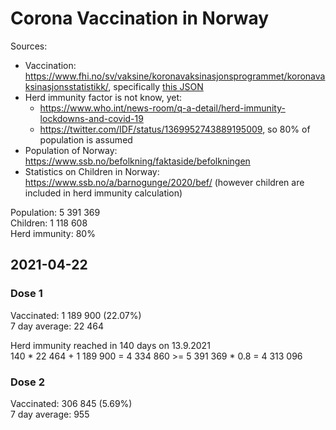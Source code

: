 # Corona Vaccination in Norway

Sources:

- Vaccination: <https://www.fhi.no/sv/vaksine/koronavaksinasjonsprogrammet/koronavaksinasjonsstatistikk/>, specifically [this JSON](https://www.fhi.no/api/chartdata/api/99119)
- Herd immunity factor is not know, yet:
  - <https://www.who.int/news-room/q-a-detail/herd-immunity-lockdowns-and-covid-19>
  - <https://twitter.com/IDF/status/1369952743889195009>, so 80% of population is assumed
- Population of Norway: <https://www.ssb.no/befolkning/faktaside/befolkningen>
- Statistics on Children in Norway: https://www.ssb.no/a/barnogunge/2020/bef/ (however children are included in herd immunity calculation)

Population: 5 391 369  
Children: 1 118 608  
Herd immunity: 80%  

## 2021-04-22

### Dose 1

Vaccinated: 1 189 900 (22.07%)  
7 day average: 22 464

Herd immunity reached in 140 days on 13.9.2021  
140 * 22 464 + 1 189 900 = 4 334 860 >= 5 391 369 * 0.8 = 4 313 096

### Dose 2

Vaccinated: 306 845 (5.69%)  
7 day average: 955

